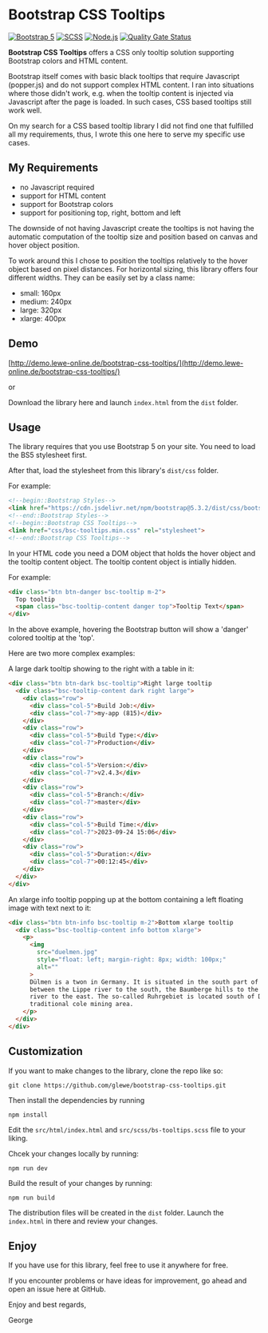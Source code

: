# Bootstrap CSS Tooltips

[![Bootstrap 5](https://img.shields.io/badge/Bootstrap%205-7952b3.svg)](https://www.getbootstrap.com/)
[![SCSS](https://img.shields.io/badge/SCSS-c46c98.svg)](https://sass-lang.com/)
[![Node.js](https://img.shields.io/badge/Node.js-6eaa51.svg)](https://nodejs.org/en/)
[![Quality Gate Status](https://sonarcloud.io/api/project_badges/measure?project=glewe_bootstrap-css-tooltips&metric=alert_status)](https://sonarcloud.io/summary/new_code?id=glewe_bootstrap-css-tooltips)

**Bootstrap CSS Tooltips** offers a CSS only tooltip solution supporting Bootstrap colors and HTML content.

Bootstrap itself comes with basic black tooltips that require Javascript (popper.js) and do not support complex HTML content. 
I ran into situations where those didn't work, e.g. when the tooltip content is injected via Javascript after the page is loaded.
In such cases, CSS based tooltips still work well.

On my search for a CSS based tooltip library I did not find one that fulfilled all my requirements, thus, I wrote this one here to serve my specific use cases.

## My Requirements

- no Javascript required
- support for HTML content
- support for Bootstrap colors
- support for positioning top, right, bottom and left

The downside of not having Javascript create the tooltips is not having the automatic computation of the tooltip size and position based on canvas and hover object position.

To work around this I chose to position the tooltips relatively to the hover object based on pixel distances. For horizontal sizing, this library offers four different widths. They 
can be easily set by a class name:

- small: 160px
- medium: 240px
- large: 320px
- xlarge: 400px

## Demo

[http://demo.lewe-online.de/bootstrap-css-tooltips/](http://demo.lewe-online.de/bootstrap-css-tooltips/)

or

Download the library here and launch `index.html` from the `dist` folder.

## Usage

The library requires that you use Bootstrap 5 on your site. You need to load the BS5 stylesheet first.

After that, load the stylesheet from this library's `dist/css` folder. 

For example:

```html
<!--begin::Bootstrap Styles-->
<link href="https://cdn.jsdelivr.net/npm/bootstrap@5.3.2/dist/css/bootstrap.min.css" rel="stylesheet">
<!--end::Bootstrap Styles-->
<!--begin::Bootstrap CSS Tooltips-->
<link href="css/bsc-tooltips.min.css" rel="stylesheet">
<!--end::Bootstrap CSS Tooltips-->
```
In your HTML code you need a DOM object that holds the hover object and the tooltip content object. The tooltip content object is intially hidden. 

For example:

```html
<div class="btn btn-danger bsc-tooltip m-2">
  Top tooltip
  <span class="bsc-tooltip-content danger top">Tooltip Text</span>
</div>
```
In the above example, hovering the Bootstrap button will show a 'danger' colored tooltip at the 'top'.

Here are two more complex examples:

A large dark tooltip showing to the right with a table in it:
```html
<div class="btn btn-dark bsc-tooltip">Right large tooltip
  <div class="bsc-tooltip-content dark right large">
    <div class="row">
      <div class="col-5">Build Job:</div>
      <div class="col-7">my-app (815)</div>
    </div>
    <div class="row">
      <div class="col-5">Build Type:</div>
      <div class="col-7">Production</div>
    </div>
    <div class="row">
      <div class="col-5">Version:</div>
      <div class="col-7">v2.4.3</div>
    </div>
    <div class="row">
      <div class="col-5">Branch:</div>
      <div class="col-7">master</div>
    </div>
    <div class="row">
      <div class="col-5">Build Time:</div>
      <div class="col-7">2023-09-24 15:06</div>
    </div>
    <div class="row">
      <div class="col-5">Duration:</div>
      <div class="col-7">00:12:45</div>
    </div>
  </div>
</div>
```
An xlarge info tooltip popping up at the bottom containing a left floating image with text next to it:
```html
<div class="btn btn-info bsc-tooltip m-2">Bottom xlarge tooltip
  <div class="bsc-tooltip-content info bottom xlarge">
    <p>
      <img 
        src="duelmen.jpg" 
        style="float: left; margin-right: 8px; width: 100px;" 
        alt=""
      >
      Dülmen is a twon in Germany. It is situated in the south part of the Münsterland area, 
      between the Lippe river to the south, the Baumberge hills to the north and the Ems 
      river to the east. The so-called Ruhrgebiet is located south of Dülmen, once a 
      traditional cole mining area.
    </p>
  </div>
</div>

```
## Customization

If you want to make changes to the library, clone the repo like so:

```
git clone https://github.com/glewe/bootstrap-css-tooltips.git
```

Then install the dependencies by running
```
npm install
```

Edit the `src/html/index.html` and `src/scss/bs-tooltips.scss` file to your liking.

Chcek your changes locally by running:

```
npm run dev
```

Build the result of your changes by running:

```
npm run build
```

The distribution files will be created in the `dist` folder. Launch the `index.html` in there and review your changes.

## Enjoy

If you have use for this library, feel free to use it anywhere for free.

If you encounter problems or have ideas for improvement, go ahead and open an issue here at GitHub.

Enjoy and best regards,

George

